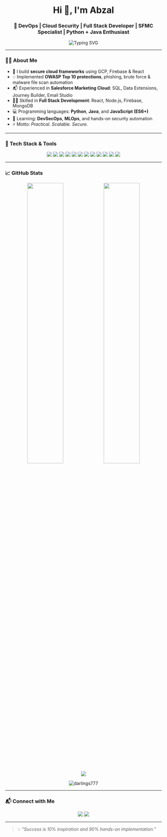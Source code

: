 <h1 align="center">Hi 👋, I'm Abzal</h1>
<h3 align="center">🚀 DevOps | Cloud Security | Full Stack Developer | SFMC Specialist | Python + Java Enthusiast</h3>

<p align="center">
  <img src="https://readme-typing-svg.demolab.com?font=Fira+Code&pause=1000&color=00F7FF&center=true&vCenter=true&width=500&lines=Building+Secure+Cloud+Automation+Frameworks;Full+Stack+Developer+(React+%2B+Node);DevSecOps+%7C+Python+%7C+Java+%7C+SFMC;AI-proof+Career+Focused+Technologist" alt="Typing SVG" />
</p>

---

### 👨‍💻 About Me

- 🔐 I build **secure cloud frameworks** using GCP, Firebase & React  
- 💡 Implemented **OWASP Top 10 protections**, phishing, brute force & malware file scan automation  
- 📬 Experienced in **Salesforce Marketing Cloud**: SQL, Data Extensions, Journey Builder, Email Studio  
- 👨‍💻 Skilled in **Full Stack Development**: React, Node.js, Firebase, MongoDB  
- 💻 Programming languages: **Python**, **Java**, and **JavaScript (ES6+)**  
- 🌱 Learning: **DevSecOps**, **MLOps**, and hands-on security automation  
- ⚡ Motto: *Practical. Scalable. Secure.*

---

### 🧰 Tech Stack & Tools

<p align="center">
  <img src="https://img.shields.io/badge/GCP-4285F4?style=flat&logo=google-cloud&logoColor=white"/>
  <img src="https://img.shields.io/badge/Firebase-FFCA28?style=flat&logo=firebase&logoColor=black"/>
  <img src="https://img.shields.io/badge/React-61DAFB?style=flat&logo=react&logoColor=black"/>
  <img src="https://img.shields.io/badge/Node.js-339933?style=flat&logo=nodedotjs&logoColor=white"/>
  <img src="https://img.shields.io/badge/Salesforce-00A1E0?style=flat&logo=salesforce&logoColor=white"/>
  <img src="https://img.shields.io/badge/Python-3776AB?style=flat&logo=python&logoColor=white"/>
  <img src="https://img.shields.io/badge/Java-007396?style=flat&logo=java&logoColor=white"/>
  <img src="https://img.shields.io/badge/Docker-2496ED?style=flat&logo=docker&logoColor=white"/>
  <img src="https://img.shields.io/badge/Linux-000000?style=flat&logo=linux&logoColor=white"/>
  <img src="https://img.shields.io/badge/Git-F05032?style=flat&logo=git&logoColor=white"/>
  <img src="https://img.shields.io/badge/MongoDB-4EA94B?style=flat&logo=mongodb&logoColor=white"/>
  <img src="https://img.shields.io/badge/VS%20Code-007ACC?style=flat&logo=visual-studio-code&logoColor=white"/>
</p>

---

### 📈 GitHub Stats

<p align="center">
  <img src="https://github-readme-stats.vercel.app/api?username=darlings777&show_icons=true&theme=tokyonight&hide_border=false&count_private=true" width="48%"/>
  <img src="https://github-readme-streak-stats.herokuapp.com/?user=darlings777&theme=tokyonight" width="48%" />
</p>

<p align="center">
  <img src="https://github-readme-activity-graph.vercel.app/graph?username=darlings777&theme=tokyo-night&bg_color=0d1117&hide_border=true" />
</p>

<p align="center">
  <img src="https://komarev.com/ghpvc/?username=darlings777&label=Profile+Views&color=0e75b6&style=flat" alt="darlings777" />
</p>

---

### 📬 Connect with Me

<p align="center">
  <a href="mailto:aabzal865@gmail.com"><img src="https://img.shields.io/badge/Gmail-D14836?style=flat&logo=gmail&logoColor=white" /></a>
  <a href="https://www.linkedin.com/feed/"><img src="https://img.shields.io/badge/LinkedIn-0077B5?style=flat&logo=linkedin&logoColor=white"/></a>
</p>

---

> 💡 *“Success is 10% inspiration and 90% hands-on implementation.”*

